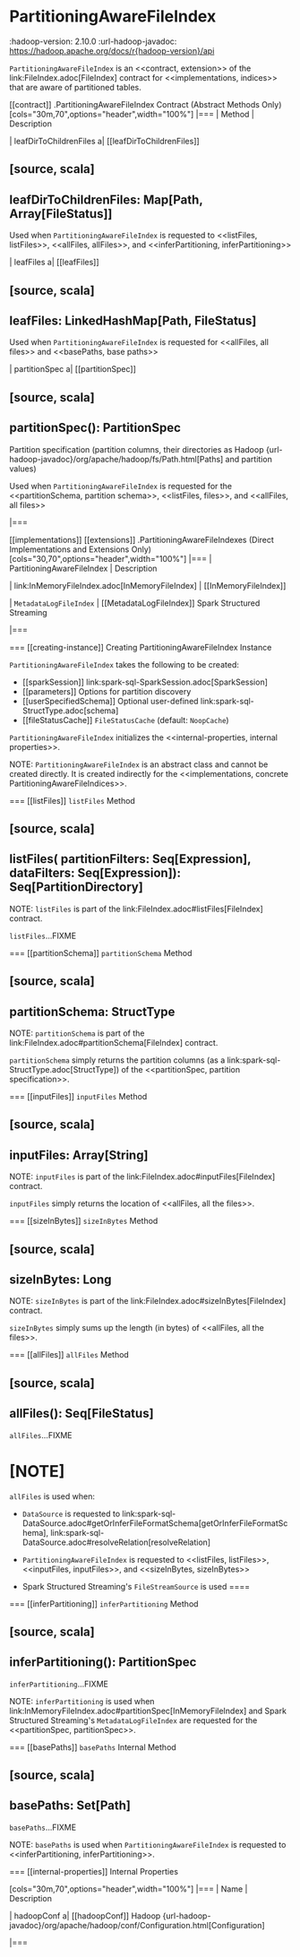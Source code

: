 # PartitioningAwareFileIndex

:hadoop-version: 2.10.0
:url-hadoop-javadoc: https://hadoop.apache.org/docs/r{hadoop-version}/api

`PartitioningAwareFileIndex` is an <<contract, extension>> of the link:FileIndex.adoc[FileIndex] contract for <<implementations, indices>> that are aware of partitioned tables.

[[contract]]
.PartitioningAwareFileIndex Contract (Abstract Methods Only)
[cols="30m,70",options="header",width="100%"]
|===
| Method
| Description

| leafDirToChildrenFiles
a| [[leafDirToChildrenFiles]]

[source, scala]
----
leafDirToChildrenFiles: Map[Path, Array[FileStatus]]
----

Used when `PartitioningAwareFileIndex` is requested to <<listFiles, listFiles>>, <<allFiles, allFiles>>, and <<inferPartitioning, inferPartitioning>>

| leafFiles
a| [[leafFiles]]

[source, scala]
----
leafFiles: LinkedHashMap[Path, FileStatus]
----

Used when `PartitioningAwareFileIndex` is requested for <<allFiles, all files>> and <<basePaths, base paths>>

| partitionSpec
a| [[partitionSpec]]

[source, scala]
----
partitionSpec(): PartitionSpec
----

Partition specification (partition columns, their directories as Hadoop {url-hadoop-javadoc}/org/apache/hadoop/fs/Path.html[Paths] and partition values)

Used when `PartitioningAwareFileIndex` is requested for the <<partitionSchema, partition schema>>, <<listFiles, files>>, and <<allFiles, all files>>

|===

[[implementations]]
[[extensions]]
.PartitioningAwareFileIndexes (Direct Implementations and Extensions Only)
[cols="30,70",options="header",width="100%"]
|===
| PartitioningAwareFileIndex
| Description

| link:InMemoryFileIndex.adoc[InMemoryFileIndex]
| [[InMemoryFileIndex]]

| `MetadataLogFileIndex`
| [[MetadataLogFileIndex]] Spark Structured Streaming

|===

=== [[creating-instance]] Creating PartitioningAwareFileIndex Instance

`PartitioningAwareFileIndex` takes the following to be created:

* [[sparkSession]] link:spark-sql-SparkSession.adoc[SparkSession]
* [[parameters]] Options for partition discovery
* [[userSpecifiedSchema]] Optional user-defined link:spark-sql-StructType.adoc[schema]
* [[fileStatusCache]] `FileStatusCache` (default: `NoopCache`)

`PartitioningAwareFileIndex` initializes the <<internal-properties, internal properties>>.

NOTE: `PartitioningAwareFileIndex` is an abstract class and cannot be created directly. It is created indirectly for the <<implementations, concrete PartitioningAwareFileIndices>>.

=== [[listFiles]] `listFiles` Method

[source, scala]
----
listFiles(
  partitionFilters: Seq[Expression],
  dataFilters: Seq[Expression]): Seq[PartitionDirectory]
----

NOTE: `listFiles` is part of the link:FileIndex.adoc#listFiles[FileIndex] contract.

`listFiles`...FIXME

=== [[partitionSchema]] `partitionSchema` Method

[source, scala]
----
partitionSchema: StructType
----

NOTE: `partitionSchema` is part of the link:FileIndex.adoc#partitionSchema[FileIndex] contract.

`partitionSchema` simply returns the partition columns (as a link:spark-sql-StructType.adoc[StructType]) of the <<partitionSpec, partition specification>>.

=== [[inputFiles]] `inputFiles` Method

[source, scala]
----
inputFiles: Array[String]
----

NOTE: `inputFiles` is part of the link:FileIndex.adoc#inputFiles[FileIndex] contract.

`inputFiles` simply returns the location of <<allFiles, all the files>>.

=== [[sizeInBytes]] `sizeInBytes` Method

[source, scala]
----
sizeInBytes: Long
----

NOTE: `sizeInBytes` is part of the link:FileIndex.adoc#sizeInBytes[FileIndex] contract.

`sizeInBytes` simply sums up the length (in bytes) of <<allFiles, all the files>>.

=== [[allFiles]] `allFiles` Method

[source, scala]
----
allFiles(): Seq[FileStatus]
----

`allFiles`...FIXME

[NOTE]
====
`allFiles` is used when:

* `DataSource` is requested to link:spark-sql-DataSource.adoc#getOrInferFileFormatSchema[getOrInferFileFormatSchema], link:spark-sql-DataSource.adoc#resolveRelation[resolveRelation]

* `PartitioningAwareFileIndex` is requested to <<listFiles, listFiles>>, <<inputFiles, inputFiles>>, and <<sizeInBytes, sizeInBytes>>

* Spark Structured Streaming's `FileStreamSource` is used
====

=== [[inferPartitioning]] `inferPartitioning` Method

[source, scala]
----
inferPartitioning(): PartitionSpec
----

`inferPartitioning`...FIXME

NOTE: `inferPartitioning` is used when link:InMemoryFileIndex.adoc#partitionSpec[InMemoryFileIndex] and Spark Structured Streaming's `MetadataLogFileIndex` are requested for the <<partitionSpec, partitionSpec>>.

=== [[basePaths]] `basePaths` Internal Method

[source, scala]
----
basePaths: Set[Path]
----

`basePaths`...FIXME

NOTE: `basePaths` is used when `PartitioningAwareFileIndex` is requested to <<inferPartitioning, inferPartitioning>>.

=== [[internal-properties]] Internal Properties

[cols="30m,70",options="header",width="100%"]
|===
| Name
| Description

| hadoopConf
a| [[hadoopConf]] Hadoop {url-hadoop-javadoc}/org/apache/hadoop/conf/Configuration.html[Configuration]

|===
